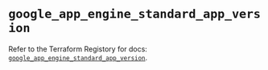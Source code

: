# `google_app_engine_standard_app_version`

Refer to the Terraform Registory for docs: [`google_app_engine_standard_app_version`](https://registry.terraform.io/providers/hashicorp/google/4.76.0/docs/resources/app_engine_standard_app_version).
